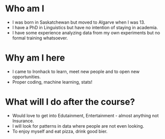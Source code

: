 
# Who am I

* I was born in Saskatchewan but moved to Algarve when I was 13.
* I have a PhD in Linguistics but have no intention of staying in academia.
* I have some experience analyzing data from my own experiments but no formal training whatsoever.

# Why am I here

* I came to Ironhack to learn, meet new people and to open new opportunities.
* Proper coding, machine learning, stats!

# What will I do after the course?

* Would love to get into Edutainment, Entertainment - almost anything not Insurance.
* I will look for patterns in data where people are not even looking.
* To enjoy myself and eat pizza, drink good bier.
